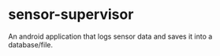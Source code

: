 sensor-supervisor
=================

An android application that logs sensor data and saves it into a database/file.
